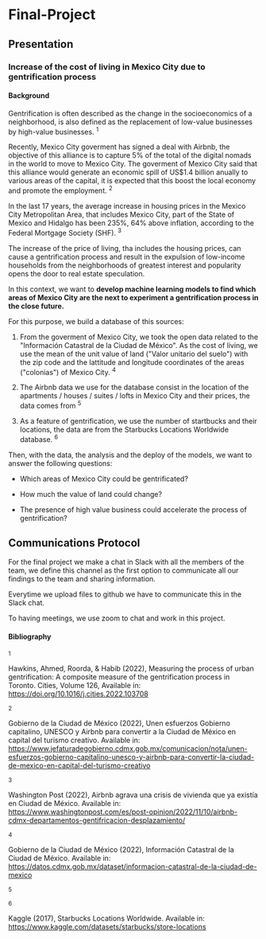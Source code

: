 # Final-Project

## Presentation

### Increase of the cost of living in Mexico City due to gentrification process

#### Background

Gentrification is often described as the change in the socioeconomics of a neighborhood, is also defined as the replacement of low-value businesses by high-value businesses. <sup> 1 <sup> 

Recently, Mexico City goverment has signed a deal with Airbnb, the objective of this alliance is to capture 5% of the total of the digital nomads in the world to move to Mexico City. The goverment of Mexico City said that this alliance would generate an economic spill of US$1.4 billion anually to various areas of the capital, it is expected that this boost the local economy and promote the employment. <sup> 2 <sup>

In the last 17 years, the average increase in housing prices in the Mexico City Metropolitan Area, that includes Mexico City, part of the State of Mexico and Hidalgo has been 235%, 64% above inflation, according to the Federal Mortgage Society (SHF). <sup> 3 <sup>

The increase of the price of living, tha includes the housing prices, can cause a gentrification process and result in the  expulsion of low-income households from the neighborhoods of greatest interest and popularity opens the door to real estate speculation.

In this context, we want to **develop machine learning models to find which areas of Mexico City are the next to experiment a gentrification process in the close future.**

For this purpose, we build a database of this sources:

1. From the goverment of Mexico City, we took the open data related to the "Información Catastral de la Ciudad de México". As the cost of living, we use the mean of the unit value of land ("Valor unitario del suelo") with the zip code and the lattitude and longitude coordinates of the areas ("colonias") of Mexico City. <sup> 4 <sup>

2. The Airbnb data we use for the database consist in the location of the apartments / houses / suites / lofts in Mexico City and their prices, the data comes from  <sup> 5 <sup>

3. As a feature of gentrification, we use the number of startbucks and their locations, the data are from the Starbucks Locations Worldwide database. <sup> 6 <sup>

Then, with the data, the analysis and the deploy of the models, we want to answer the following questions:

- Which areas of Mexico City could be gentrificated?

- How much the value of land could change?

- The presence of high value business could accelerate the process of gentrification?


## Communications Protocol

For the final project we make a chat in Slack with all the members of the team, we define this channel as the first option to communicate all our findings to the team and sharing information.

Everytime we upload files to github we have to communicate this in the Slack chat.

To having meetings, we use zoom to chat and work in this project.

 #### Bibliography
 
<sup> 1 <sup>     

Hawkins, Ahmed, Roorda, & Habib (2022), Measuring the process of urban gentrification: A composite measure of the gentrification process in Toronto. Cities, Volume 126, Available in: https://doi.org/10.1016/j.cities.2022.103708 

<sup> 2 <sup> 

Gobierno de la Ciudad de México (2022), Unen esfuerzos Gobierno capitalino, UNESCO y Airbnb para convertir a la Ciudad de México en capital del turismo creativo. Available in: https://www.jefaturadegobierno.cdmx.gob.mx/comunicacion/nota/unen-esfuerzos-gobierno-capitalino-unesco-y-airbnb-para-convertir-la-ciudad-de-mexico-en-capital-del-turismo-creativo

<sup> 3 <sup>

Washington Post (2022), Airbnb agrava una crisis de vivienda que ya existía en Ciudad de México. Available in: https://www.washingtonpost.com/es/post-opinion/2022/11/10/airbnb-cdmx-departamentos-gentifricacion-desplazamiento/ 

<sup> 4 <sup>
 
 Gobierno de la Ciudad de México (2022), Información Catastral de la Ciudad de México. Available in: https://datos.cdmx.gob.mx/dataset/informacion-catastral-de-la-ciudad-de-mexico

<sup> 5 <sup>
 
 
<sup> 6 <sup>

Kaggle (2017), Starbucks Locations Worldwide. Available in: https://www.kaggle.com/datasets/starbucks/store-locations
